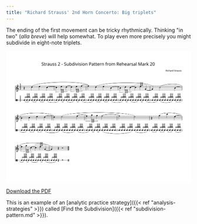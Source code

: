 ```yaml
---
title: "Richard Strauss' 2nd Horn Concerto: Big triplets"
---
```


The ending of the first movement can be tricky rhythmically. Thinking "in two" (*alla breve*) will help somewhat. To play even more precisely you might subdivide in eight-note triplets.

![Image of subdivision](./strauss-2-subdivision.svg)


[Download the PDF](./strauss-2-subdivision.pdf)

This is an example of an [analytic practice strategy]({{< ref "analysis-strategies" >}}) called [Find the Subdivision]({{< ref "subdivision-pattern.md" >}}).

